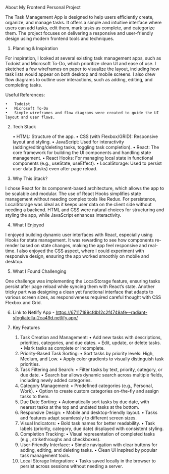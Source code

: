 About My Frontend Personal Project

The Task Management App is designed to help users efficiently create, organize, and manage tasks. It offers a simple and intuitive interface where users can add tasks, edit them, mark tasks as complete, and categorize them. The project focuses on delivering a responsive and user-friendly design using modern frontend tools and techniques.

1. Planning & Inspiration

For inspiration, I looked at several existing task management apps, such as Todoist and Microsoft To-Do, which prioritize clean UI and ease of use. I sketched a few wireframes on paper to visualize the layout, including how task lists would appear on both desktop and mobile screens. I also drew flow diagrams to outline user interactions, such as adding, editing, and completing tasks.

Useful References:

    •	Todoist
    •	Microsoft To-Do
    •	Simple wireframes and flow diagrams were created to guide the UI layout and user flows.

2. Tech Stack

   • HTML: Structure of the app.
   • CSS (with Flexbox/GRID): Responsive layout and styling.
   • JavaScript: Used for interactivity (adding/editing/deleting tasks, toggling task completion).
   • React: The core framework for building the UI components and handling state management.
   • React Hooks: For managing local state in functional components (e.g., useState, useEffect).
   • LocalStorage: Used to persist user data (tasks) even after page reload.

3. Why This Stack?

I chose React for its component-based architecture, which allows the app to be scalable and modular. The use of React Hooks simplifies state management without needing complex tools like Redux. For persistence, LocalStorage was ideal as it keeps user data on the client side without needing a backend. HTML and CSS were natural choices for structuring and styling the app, while JavaScript enhances interactivity.

4. What I Enjoyed

I enjoyed building dynamic user interfaces with React, especially using Hooks for state management. It was rewarding to see how components re-render based on state changes, making the app feel responsive and real-time. I also enjoyed the CSS aspect, where I could experiment with responsive design, ensuring the app worked smoothly on mobile and desktop.

5. What I Found Challenging

One challenge was implementing the LocalStorage feature, ensuring tasks persist after page reload while syncing them with React’s state. Another tricky part was designing a clean yet functional interface that adapts to various screen sizes, as responsiveness required careful thought with CSS Flexbox and Grid.

6. Link to Netlify App - https://67117189cfdb12c2f4749afe--radiant-sfogliatella-2ca49d.netlify.app/

7. Key Features

    1.	Task Creation and Management:
	•	Add new tasks with descriptions, priorities, categories, and due dates.
	•	Edit, update, or delete tasks.
	•	Mark tasks as complete or incomplete.
	2.	Priority-Based Task Sorting:
	•	Sort tasks by priority levels: High, Medium, and Low.
	•	Apply color gradients to visually distinguish task priorities.
	3.	Task Filtering and Search:
	•	Filter tasks by text, priority, category, or due date.
	•	Search bar allows dynamic search across multiple fields, including newly added categories.
	4.	Category Management:
	•	Predefined categories (e.g., Personal, Work).
	•	Option to create custom categories on-the-fly and assign tasks to them.
	5.	Due Date Sorting:
	•	Automatically sort tasks by due date, with nearest tasks at the top and undated tasks at the bottom.
	6.	Responsive Design:
	•	Mobile and desktop-friendly layout.
	•	Tasks and features adapt seamlessly to different screen sizes.
	7.	Visual Indicators:
	•	Bold task names for better readability.
	•	Task labels (priority, category, due date) displayed with consistent styling.
	8.	Completion Tracking:
	•	Visual representation of completed tasks (e.g., strikethroughs and checkboxes).
	9.	User-Friendly Interface:
	•	Simple navigation with clear buttons for adding, editing, and deleting tasks.
	•	Clean UI inspired by popular task management tools.
	10.	Local Storage Integration:
	•	Tasks saved locally in the browser to persist across sessions without needing a server.
